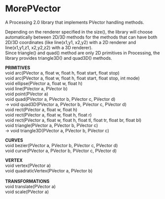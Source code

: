 MorePVector
===========

A Processing 2.0 library that implements PVector handling methods.

Depending on the renderer specified in the size(), the library will choose automatically between 2D/3D methods for the methods that can have both 2D/3D coordinates (like line(x1,y1, x2,y2) with a 2D renderer and line(x1,y1,z1, x2,y2,z2) with a 3D renderer).<br/>
Since triangle() and quad() method are only 2D primitives in Processing, the library provides triangle3D() and quad3D() methods.

**PRIMITIVES**<br/>
void arc(PVector a, float w, float h, float start, float stop)<br/>
void arc(PVector a, float w, float h, float start, float stop, int mode)<br/>
void ellipse(PVector a, float w, float h)<br/>
void line(PVector a, PVector b)<br/>
void point(PVector a)<br/>
void quad(PVector a, PVector b, PVector c, PVector d)<br/>
-> void quad3D(PVector a, PVector b, PVector c, PVector d)<br/>
void rect(PVector a, float w, float h)<br/>
void rect(PVector a, float w, float h, float r) <br/>
void rect(PVector a, float w, float h, float tl, float tr, float br, float bl)<br/>
void triangle(PVector a, PVector b, PVector c)<br/>
-> void triangle3D(PVector a, PVector b, PVector c)

**CURVES**<br/>
void bezier(PVector a, PVector b, PVector c, PVector d)<br/>
void curve(PVector a, PVector b, PVector c, PVector d)

**VERTEX**<br/>
void vertex(PVector a)<br/>
void quadraticVertex(PVector a, PVector b)<br/>
<br/>
**TRANSFORMATIONS**<br/>
void translate(PVector a)<br/>
void scale(PVector a)